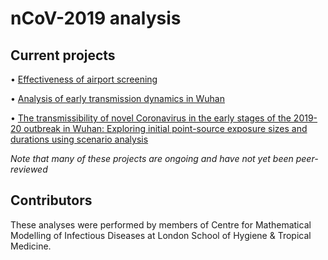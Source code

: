 # nCoV-2019 analysis

## Current projects
• [Effectiveness of airport screening](ncov/airport-screening)

• [Analysis of early transmission dynamics in Wuhan](https://cmmid.github.io/ncov/wuhan_early_dynamics/index.html)

• [The transmissibility of novel Coronavirus in the early stages of the 2019-20 outbreak in Wuhan: Exploring initial point-source exposure sizes and durations using scenario analysis](ncov/event-size-vs-duration) 

_Note that many of these projects are ongoing and have not yet been peer-reviewed_

## Contributors
These analyses were performed by members of Centre for Mathematical Modelling of Infectious Diseases at London School of Hygiene & Tropical Medicine.
